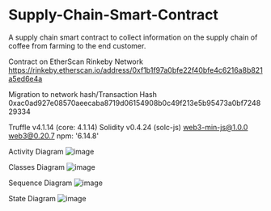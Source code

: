 # Supply-Chain-Smart-Contract

A supply chain smart contract to collect information on the supply chain of coffee from farming to the end customer. 

Contract on EtherScan Rinkeby Network
https://rinkeby.etherscan.io/address/0xf1b1f97a0bfe22f40bfe4c6216a8b821a5ed6e4a

Migration to network hash/Transaction Hash
0xac0ad927e08570aeecaba8719d06154908b0c49f213e5b95473a0bf724829334

Truffle v4.1.14 (core: 4.1.14)
Solidity v0.4.24 (solc-js)
web3-min-js@1.0.0
web3@0.20.7
npm: '6.14.8'



Activity Diagram
 ![image](https://user-images.githubusercontent.com/35271710/129615773-34ace780-ee7e-4afc-bfc5-da9ed74fc952.png)

Classes Diagram
![image](https://user-images.githubusercontent.com/35271710/129615767-a6f1c7f7-69d7-4de9-b291-6bb6036d4d38.png)

Sequence Diagram
 ![image](https://user-images.githubusercontent.com/35271710/129615755-c9b1deb9-8754-4625-b943-d3299f6c4d81.png)

State Diagram
![image](https://user-images.githubusercontent.com/35271710/129615744-6745ade1-5e11-4330-ae14-f90f8454c8c6.png)


